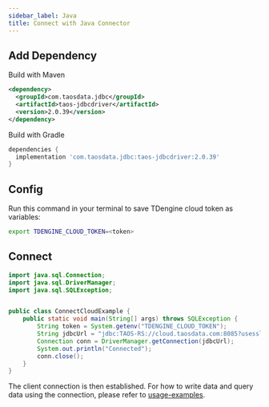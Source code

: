 ```yaml
---
sidebar_label: Java
title: Connect with Java Connector
---
```


## Add Dependency

Build with Maven

```xml
<dependency>
  <groupId>com.taosdata.jdbc</groupId>
  <artifactId>taos-jdbcdriver</artifactId>
  <version>2.0.39</version>
</dependency>
```

Build with Gradle

```groovy
dependencies {
  implementation 'com.taosdata.jdbc:taos-jdbcdriver:2.0.39'
}
```

## Config

Run this command in your terminal to save TDengine cloud token as variables:


```bash
export TDENGINE_CLOUD_TOKEN=<token>
```

## Connect


```java
import java.sql.Connection;
import java.sql.DriverManager;
import java.sql.SQLException;


public class ConnectCloudExample {
    public static void main(String[] args) throws SQLException {
        String token = System.getenv("TDENGINE_CLOUD_TOKEN");
        String jdbcUrl = "jdbc:TAOS-RS://cloud.taosdata.com:8085?usessl=true&token=" + token;
        Connection conn = DriverManager.getConnection(jdbcUrl);
        System.out.println("Connected");
        conn.close();
    }
}
```

The client connection is then established. For how to write data and query data using the connection, please refer to [usage-examples](https://docs.tdengine.com/reference/connector/java#usage-examples).